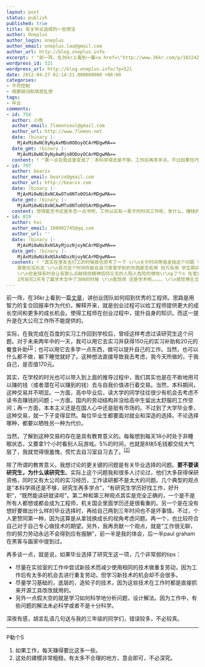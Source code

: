 ```yaml
---
layout: post
status: publish
published: true
title: 有关毕业选择的一些想法
author: Oneplus
author_login: oneplus
author_email: oneplus.lau@gmail.com
author_url: http://blog.oneplus.info
excerpt: ! "前一阵，在36kr上看到一篇<a href=\"http://www.36kr.com/p/102242.html\">文章</a>，讲创业团队如何招到优秀的工程师。思路是用智力的复合回报率作为代价。解释开来，就是创业过程可以给工程师提供更大的成长空间和更多的成长机会。使得工程师在创业过程中，提升自身的知识。而这一提升是在大公司工作所不能提供的。\r\n"
wordpress_id: 521
wordpress_url: http://blog.oneplus.info/?p=521
date: 2012-04-27 01:14:21.000000000 +08:00
categories:
- 不可控制
- 胡蒙胡诌和胡思乱想
tags:
- 毕业
comments:
- id: 754
  author: 小雨
  author_email: 7lemonsoul@gmail.com
  author_url: http://www.7lemon.net
  date: !binary |-
    MjAxMi0wNC0yNyAxMDo0ODoyOCArMDgwMA==
  date_gmt: !binary |-
    MjAxMi0wNC0yNyAwMjo0ODoyOCArMDgwMA==
  content: ! "第一点在我这里变成了：本科学得还是不够，工作后再多学点。不过如果恰巧进了一个大公司，一个成熟的团队，一个每天加班到深夜的项目组，似乎就没那么幸运了。非但学不到期望的新知识，本来属于自己的闲暇时间也被榨干了。如今也没什么铁饭碗能让人捧一辈子了，要是没有时间进行自我投资，淘汰是早晚的事。\r\n如果第一点变成了本科学得还是不够，不够到不足以找到工作的话，那就……没什么好说了。"
- id: 797
  author: bearzx
  author_email: bearzx@gmail.com
  author_url: http://bearzx.com
  date: !binary |-
    MjAxMi0wNi0xNCAwOTo0NTo0OSArMDgwMA==
  date_gmt: !binary |-
    MjAxMi0wNi0xNCAwMTo0NTo0OSArMDgwMA==
  content: 觉得能念书还是多念一点书吧，工作以后有一辈子的时间工作呢，急什么，赚钱的话除非家里特别需要否则不差这两年吧
- id: 819
  author: hxc
  author_email: 280902745@qq.com
  author_url: ''
  date: !binary |-
    MjAxMi0wNi0xNSAyMjozNjoyNCArMDgwMA==
  date_gmt: !binary |-
    MjAxMi0wNi0xNSAxNDozNjoyNCArMDgwMA==
  content: ! "其实在室友去打工的时候我也思考了一下 \r\n关于时间等值金钱这个问题 \r\n首先 非脑力活动在上学期间打工我个人是非常不赞同 要说体味生活
    那我也没办法 \r\n其次这个时间你能在自习室里学到的东西是否有用 但凡有用 学生期间还是学术为主 以短时间打工作为调节or放空下大脑or大脑仍在思考 也可以有那么点益处
    \r\n但金钱有时会让有那么点缺钱但精神信仰又无的人陷入危险的境地\r\np了个s 在室友打工2天累死晒死全身酸赚了200本来我有点觉得虽然看书但花父母钱有那么点对不起父母的时候
    2月前花2天写了篇学术文中了300的时候 \r\n我觉得 还是学术吧。。。。。\r\n感觉博主文不错 拜互相学习"
---
```

前一阵，在36kr上看到一篇<a href="http://www.36kr.com/p/102242.html">文章</a>，讲创业团队如何招到优秀的工程师。思路是用智力的复合回报率作为代价。解释开来，就是创业过程可以给工程师提供更大的成长空间和更多的成长机会。使得工程师在创业过程中，提升自身的知识。而这一提升是在大公司工作所不能提供的。

实际，在我完成在百度的实习工作回到学校后，曾经这样考虑过读研究生这个问题。对于未来两年中的一天，我可以用它去实习并获得150元的实习补助和20元的餐食补助<sup><a href="#appendix_1">[1]</a></sup>；也可以用它去多学一点东西，做可以提升自己的工作。当然，也可以什么都不做，躺下睡觉就好了。这种想法直接导致我去考虑，我今天所做的，于我自己，是否值170元。

其实，在学校的时光也可以带入到上面的推导过程中，我们其实也是在不断地用可以赚的钱（或者潜在可以赚到的钱）去与自我价值进行着交易。当然，本科期间，这种交易并不明显。一方面，高中毕业后，读大学的同学往往很少有机会去考虑不读书去赚钱的问题；一方面，国内的劳动结构并没给高中生留出太舒服的工作空间；再一方面，本本主义还是在国人心中还是挺有市场的。不过到了大学毕业季，这种交易，就一下子变得显然。每位毕业生都要面对就业和深造的选择。不论选择哪种，都要以牺牲另一种为代价。

当然，了解到这种交易的存在是具有教育意义的。每每想到每天18小时处于非睡眠状态，又要拿1个小时看别人玩游戏。5%的时间，也就是8块5毛钱都交给大气层了，我就觉得很羞愧，慌忙去自习室自习去了。<sup><a href="#appendix_2">[2]</a></sup>

除了所谓的教育意义，我想讨论的更关键的问题是有关毕业选择的问题。<strong>要不要读研究生，为什么读研究生</strong>。实际上这个问题我和很多人讨论过，他们大多获得保研资格，同时又有大公司的实习经历，工作读研都不是太大的问题。几个典型的观点是“本科学得还是不够，研究生再多学点”，“有研究生学历好找工作，好升职”，“既然能读研就读呗”。第二种和第三种观点其实是完全正确的，一个是不是所有人都想或都会成为工程师，机关国企里面学历还是很看重的。另一个是在没有想好要做出什么样的毕业选择时，再给自己两到三年时间也不是坏事情。不过，个人更赞同第一种，因为这算是从拿钱换成长的视角考虑问题。再一个，也比较符合自己对于自己专心做技术的期望。另外，我再贡献一个观点，就是“工作很无聊，你的努力劳动永远不会得到应有报酬”，前一半是我的体会，后一半paul graham在黑客与画家中提到过。

再多谈一点，就是说，如果毕业选择了研究生这一项，几个非常弱的tips：

* 尽量在实验室的工作中尝试新技术而减少使用相同的技术做重复劳动，因为工作后有太多的机会去进行重复劳动，但学习新技术的机会却不会很多。
* 尽量学习基础的，底层的，造轮子的技术，因为这些技术在工作时都是直接抓来开源工具改改就用的。
* 另外一点假大空的就是学习如何科学地分析问题，设计解法。因为工作中，有些问题的解法未必科学或者不是十分科学。

深夜有感，胡言乱语几句送与我的三年级的同学们，错误较多，不必较真。
<hr />
P勒个S
<ol>
<li id="appendix_1">如果工作，每天赚得要比这多一些。</li>
<li id="appendix_2">这处的建模非常粗糙，有太多不合理的地方，意会即可，不必深究。</li>
</ol>

